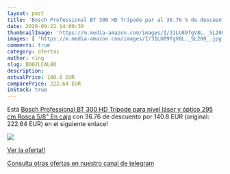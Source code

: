 ```yaml
---
layout: post
title: 'Bosch Professional BT 300 HD Trípode par al 36.76 % de descuento'
date: 2020-09-22 14:09:30
thumbnailImage: 'https://m.media-amazon.com/images/I/31LU89fgV8L._SL200_.jpg'
images: [ 'https://m.media-amazon.com/images/I/31LU89fgV8L._SL200_.jpg' ]
comments: true
category: ofertas
author: ring
slug: B002LCAL40
description:
actualPrice: 140.8 EUR
comparePrice: 222.64 EUR
inStock: true
---
```


Está [Bosch Professional BT 300 HD Trípode para nivel láser y óptico  295 cm  Rosca 5/8"  En caja](https://www.amazon.com/dp/B002LCAL40/?tag=redken08-20) con 36.76 de descuento por 140.8 EUR (original: 222.64 EUR) en el siguiente enlace!

[![](https://m.media-amazon.com/images/I/31LU89fgV8L._SL200_.jpg)](https://www.amazon.com/dp/B002LCAL40/?tag=redken08-20)

[Ver la oferta!!](https://www.amazon.com/dp/B002LCAL40/?tag=redken08-20)

[Consulta otras ofertas en nuestro canal de telegram](https://t.me/s/ofertas25)
